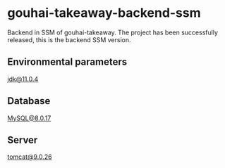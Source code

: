 # gouhai-takeaway-backend-ssm
Backend in SSM of gouhai-takeaway. The project has been successfully released, this is the backend SSM version.

## Environmental parameters

jdk@11.0.4

## Database

MySQL@8.0.17

## Server
tomcat@9.0.26
